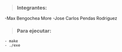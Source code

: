 >### Integrantes:
 -Max Bengochea More
 -Jose Carlos Pendas Rodriguez
>### Para ejecutar:
    - make
    - ./exe
